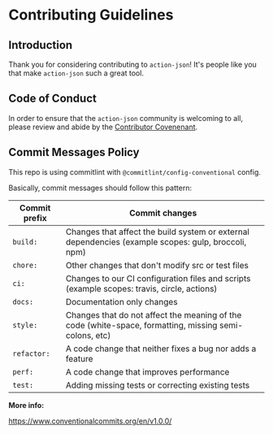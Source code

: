# Contributing Guidelines 

## Introduction

Thank you for considering contributing to `action-json`! It's people like you that make `action-json` such a great tool.

## Code of Conduct

In order to ensure that the `action-json` community is welcoming to all, please review and abide by the [Contributor Covenenant](https://www.contributor-covenant.org/).

## Commit Messages Policy

This repo is using commitlint with `@commitlint/config-conventional` config.

Basically, commit messages should follow this pattern:

| Commit prefix | Commit changes                                                                                        |
|---------------|-------------------------------------------------------------------------------------------------------|
| `build:`      | Changes that affect the build system or external dependencies (example scopes: gulp, broccoli, npm)   |
| `chore:`      | Other changes that don't modify src or test files                                                     |
| `ci:`         | Changes to our CI configuration files and scripts (example scopes: travis, circle, actions)           |
| `docs:`       | Documentation only changes                                                                            |
| `style:`      | Changes that do not affect the meaning of the code (white-space, formatting, missing semi-colons, etc) |
| `refactor:`   | A code change that neither fixes a bug nor adds a feature                                             |
| `perf:`       | A code change that improves performance                                                               |
| `test:`       | Adding missing tests or correcting existing tests                                                     |

**More info:**

https://www.conventionalcommits.org/en/v1.0.0/

